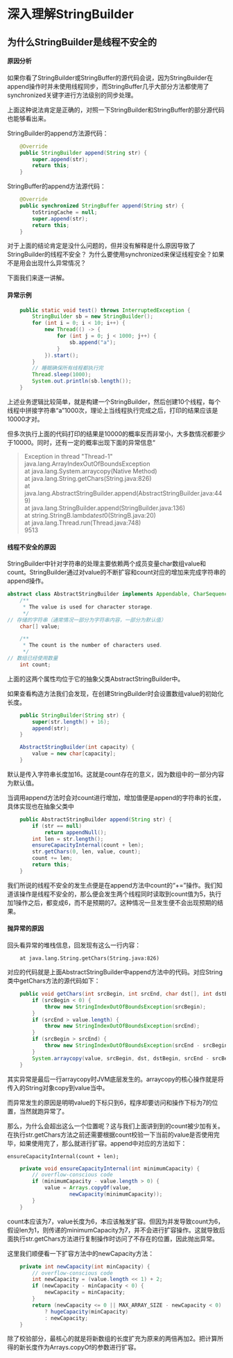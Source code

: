 # 深入理解StringBuilder

## 为什么StringBuilder是线程不安全的

#### 原因分析

如果你看了StringBuilder或StringBuffer的源代码会说，因为StringBuilder在append操作时并未使用线程同步，而StringBuffer几乎大部分方法都使用了synchronized关键字进行方法级别的同步处理。

上面这种说法肯定是正确的，对照一下StringBuilder和StringBuffer的部分源代码也能够看出来。

StringBuilder的append方法源代码：

```java
    @Override
    public StringBuilder append(String str) {
        super.append(str);
        return this;
    }
```

StringBuffer的append方法源代码：
```java
    @Override
    public synchronized StringBuffer append(String str) {
        toStringCache = null;
        super.append(str);
        return this;
    }
```

对于上面的结论肯定是没什么问题的，但并没有解释是什么原因导致了StringBuilder的线程不安全？
为什么要使用synchronized来保证线程安全？如果不是用会出现什么异常情况？

下面我们来逐一讲解。

#### 异常示例
```java
    public static void test() throws InterruptedException {
        StringBuilder sb = new StringBuilder();
        for (int i = 0; i < 10; i++) {
            new Thread(() -> {
                for (int j = 0; j < 1000; j++) {
                    sb.append("a");
                }
            }).start();
        }
        // 睡眠确保所有线程都执行完
        Thread.sleep(1000);
        System.out.println(sb.length());
    }
```
上述业务逻辑比较简单，就是构建一个StringBuilder，然后创建10个线程，每个线程中拼接字符串“a”1000次，理论上当线程执行完成之后，打印的结果应该是10000才对。

但多次执行上面的代码打印的结果是10000的概率反而非常小，大多数情况都要少于10000。同时，还有一定的概率出现下面的异常信息“

>Exception in thread "Thread-1" java.lang.ArrayIndexOutOfBoundsException<br>
 	at java.lang.System.arraycopy(Native Method)<br>
 	at java.lang.String.getChars(String.java:826)<br>
 	at java.lang.AbstractStringBuilder.append(AbstractStringBuilder.java:449)<br>
 	at java.lang.StringBuilder.append(StringBuilder.java:136)<br>
 	at string.StringB.lambda$test$0(StringB.java:20)<br>
 	at java.lang.Thread.run(Thread.java:748)<br>
 9513

#### 线程不安全的原因

StringBuilder中针对字符串的处理主要依赖两个成员变量char数组value和count。StringBuilder通过对value的不断扩容和count对应的增加来完成字符串的append操作。

```java
abstract class AbstractStringBuilder implements Appendable, CharSequence {
    /**
     * The value is used for character storage.
     */
// 存储的字符串（通常情况一部分为字符串内容，一部分为默认值）
    char[] value;

    /**
     * The count is the number of characters used.
     */
// 数组已经使用数量
    int count;
```

上面的这两个属性均位于它的抽象父类AbstractStringBuilder中。

如果查看构造方法我们会发现，在创建StringBuilder时会设置数组value的初始化长度。
```java
    public StringBuilder(String str) {
        super(str.length() + 16);
        append(str);
    }
```


```java
    AbstractStringBuilder(int capacity) {
        value = new char[capacity];
    }
```
默认是传入字符串长度加16。这就是count存在的意义，因为数组中的一部分内容为默认值。

当调用append方法时会对count进行增加，增加值便是append的字符串的长度，具体实现也在抽象父类中

```java
    public AbstractStringBuilder append(String str) {
        if (str == null)
            return appendNull();
        int len = str.length();
        ensureCapacityInternal(count + len);
        str.getChars(0, len, value, count);
        count += len;
        return this;
    }
```
我们所说的线程不安全的发生点便是在append方法中count的“+=”操作。我们知道该操作是线程不安全的，那么便会发生两个线程同时读取到count值为5，执行加1操作之后，都变成6，而不是预期的7。这种情况一旦发生便不会出现预期的结果。

#### 抛异常的原因

回头看异常的堆栈信息，回发现有这么一行内容：

     	at java.lang.String.getChars(String.java:826)

对应的代码就是上面AbstractStringBuilder中append方法中的代码。对应String类中getChars方法的源代码如下：
```java
    public void getChars(int srcBegin, int srcEnd, char dst[], int dstBegin) {
        if (srcBegin < 0) {
            throw new StringIndexOutOfBoundsException(srcBegin);
        }
        if (srcEnd > value.length) {
            throw new StringIndexOutOfBoundsException(srcEnd);
        }
        if (srcBegin > srcEnd) {
            throw new StringIndexOutOfBoundsException(srcEnd - srcBegin);
        }
        System.arraycopy(value, srcBegin, dst, dstBegin, srcEnd - srcBegin);
    }
```

其实异常是最后一行arraycopy时JVM底层发生的。arraycopy的核心操作就是将传入的String对象copy到value当中。

而异常发生的原因是明明value的下标只到6，程序却要访问和操作下标为7的位置，当然就跑异常了。

那么，为什么会超出这么一个位置呢？这与我们上面讲到到的count被少加有关。在执行str.getChars方法之前还需要根据count校验一下当前的value是否使用完毕，如果使用完了，那么就进行扩容。append中对应的方法如下：

    ensureCapacityInternal(count + len);

```java
    private void ensureCapacityInternal(int minimumCapacity) {
        // overflow-conscious code
        if (minimumCapacity - value.length > 0) {
            value = Arrays.copyOf(value,
                    newCapacity(minimumCapacity));
        }
    }
```

count本应该为7，value长度为6，本应该触发扩容。但因为并发导致count为6，假设len为1，则传递的minimumCapacity为7，并不会进行扩容操作。这就导致后面执行str.getChars方法进行复制操作时访问了不存在的位置，因此抛出异常。

这里我们顺便看一下扩容方法中的newCapacity方法：
```java
    private int newCapacity(int minCapacity) {
        // overflow-conscious code
        int newCapacity = (value.length << 1) + 2;
        if (newCapacity - minCapacity < 0) {
            newCapacity = minCapacity;
        }
        return (newCapacity <= 0 || MAX_ARRAY_SIZE - newCapacity < 0)
            ? hugeCapacity(minCapacity)
            : newCapacity;
    }
```

除了校验部分，最核心的就是将新数组的长度扩充为原来的两倍再加2。把计算所得的新长度作为Arrays.copyOf的参数进行扩容。
